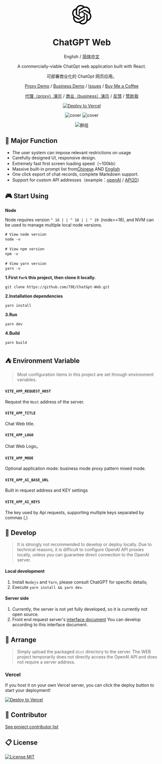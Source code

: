 <div align="center">
<img src="./src/assets/openai.svg" style="width:64px;height:64px;margin:0 32px" alt="icon"/>

<h1 align="center">ChatGPT Web</h1>

English / [简体中文](https://github.com/79E/ChatGpt-Web/blob/master/README-CN.md)

A commercially-viable ChatGpt web application built with React.

可部署商业化的 ChatGpt 网页应用。

[Proxy Demo]() / [Business Demo](https://chatgpt79.vercel.app/) / [Issues](https://github.com/79E/ChatGPT-Web/issues) / [Buy Me a Coffee](https://www.buymeacoffee.com/beggar)

[代理（proxy）演示](https://chatgpt79.vercel.app/) / [商业（business）演示](https://aizj.top/) / [反馈](https://github.com/79E/ChatGPT-Web/issues) / [赞助我](https://www.imageoss.com/images/2023/05/06/e38f4a42046a1909773b955c56468d6b83fcd9b5d593c449.jpg)

[![Deploy to Vercel](https://vercel.com/button)](https://vercel.com/import/project?template=https://github.com/79E/ChatGpt-Web)

![cover](https://cdn.jsdelivr.net/gh/duogongneng/testuitc/1683604333996c1.png)
![cover](https://cdn.jsdelivr.net/gh/duogongneng/testuitc/1683604333960c2.png)

![群组](https://files.catbox.moe/hqwrq4.png)
</div>


## 🤖 Major Function

- The user system can impose relevant restrictions on usage
- Carefully designed UI, responsive design.
- Extremely fast first screen loading speed（~100kb）
- Massive built-in prompt list from[Chinese](https://github.com/PlexPt/awesome-chatgpt-prompts-zh) AND [English](https://github.com/f/awesome-chatgpt-prompts)
- One click export of chat records, complete Markdown support.
- Support for custom API addresses（example：[openAI](https://api.openai.com) / [API2D](https://api2d.com/r/192767)）
## 🎮 Start Using
**Node**

Node requires version `^ 16 | | ^ 18 | | ^ 19 `(node>=16), and NVM can be used to manage multiple local node versions.

```
# View node version
node -v

# View npm version
npm -v

# View yarn version
yarn -v

```

**1.First `Fork` this project, then clone it locally.**
```
git clone https://github.com/79E/ChatGpt-Web.git
```

**2.Installation dependencies**
```
yarn install
```

**3.Run**
```
yarn dev
```

**4.Build**
```
yarn build
```


## ⛺️ Environment Variable

> Most configuration items in this project are set through environment variables.

#### `VITE_APP_REQUEST_HOST` 

Request the `Host` address of the server.

#### `VITE_APP_TITLE` 

Chat Web title.

#### `VITE_APP_LOGO` 

Chat Web Logo。

#### `VITE_APP_MODE` 

Optional application mode: business mode proxy pattern mixed mode.

#### `VITE_APP_AI_BASE_URL`

Built in request address and KEY settings

#### `VITE_APP_AI_KEYS`

The key used by Api requests, supporting multiple keys separated by commas (,)

## 🚧 Develop

> It is strongly not recommended to develop or deploy locally. Due to technical reasons, it is difficult to configure OpenAI API proxies locally, unless you can guarantee direct connection to the OpenAI server.

#### Local development

1. Install `Nodejs` and `Yarn`, please consult ChatGPT for specific details;
2. Execute `yarn install && yarn dev`.

#### Server side

1. Currently, the server is not yet fully developed, so it is currently not open source.
2. Front end request server's [interface document](https://console-docs.apipost.cn/preview/dcf9a900ac5a1154/00eeb0b3f589d8e6) You can develop according to this interface document.

## 🎯 Arrange
> Simply upload the packaged `dist` directory to the server. The WEB project temporarily does not directly access the OpenAI API and does not require a server address.

### Vercel
If you host it on your own Vercel server, you can click the deploy button to start your deployment!

[![Deploy to Vercel](https://vercel.com/button)](https://vercel.com/import/project?template=https://github.com/79E/ChatGpt-Web)

## 🧘 Contributor

[See project contributor list](https://github.com/79E/ChatGPT-Web/graphs/contributors)

## 📋 License

[![License MIT](https://img.shields.io/badge/License-MIT-brightgreen.svg)](https://github.com/79E/ChatGpt-Web/blob/master/license)

